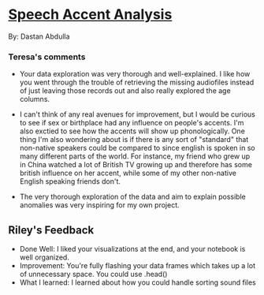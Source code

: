 # [Speech Accent Analysis](https://github.com/Data-Science-for-Linguists-2024/Speech-Accent-Analysis)
By: Dastan Abdulla

### Teresa's comments
- Your data exploration was very thorough and well-explained. I like how you went through the trouble of retrieving the missing audiofiles instead of just leaving those records out and also really explored the age columns.

- I can't think of any real avenues for improvement, but I would be curious to see if sex or birthplace had any influence on people's accents. I'm also exctied to see how the accents will show up phonologically. One thing I'm also wondering about is if there is any sort of "standard" that non-native speakers could be compared to since english is spoken in so many different parts of the world. For instance, my friend who grew up in China watched a lot of British TV growing up and therefore has some british influence on her accent, while some of my other non-native English speaking friends don't.

- The very thorough exploration of the data and aim to explain possible anomalies was very inspiring for my own project.

## Riley's Feedback
- Done Well: I liked your visualizations at the end, and your notebook is well organized.
- Improvement: You're fully flashing your data frames which takes up a lot of unnecessary space. You could use .head()
- What I learned: I learned about how you could handle sorting sound files
